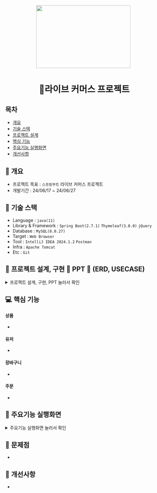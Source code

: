 <h1 align='center'> <img src='https://cdn-icons-png.flaticon.com/512/5208/5208370.png' style='width: 300px; height: 200px;'>&nbsp;</h1>
<h1  align='center'>👕라이브 커머스 프로젝트</h1>



## 목차
- [개요]()
- [기술 스택]()
- [프로젝트 설계]()
- [핵심 기능]()
- [주요기능 실행화면]()
- [개선사항]()
  


## 🚩 개요
- 프로젝트 목표 : `스프링부트` 라이브 커머스 프로젝트
- 개발기간 : 24/06/17 ~ 24/06/27



## 🔧 기술 스택
- Language : `java(11)`
- Library & Framework : `Spring Boot(2.7.1)` `Thymeleaf(3.0.0)` `jQuery`
- Database : `MySQL(8.0.27)`
- Target : `Web Browser`
- Tool : `IntelliJ IDEA 2024.1.2` `Postman`
- Infra : `Apache Tomcat`
- Etc : `Git`

## 👾 프로젝트 설계, 구현 📂 PPT 📂 (ERD, USECASE)

<details><summary>프로젝트 설계, 구현, PPT 눌러서 확인</summary>   
<div align="center">   

</div>            
</details>

## 💻 핵심 기능



#### 상품
- 

#### 유저
- 

#### 장바구니
- 

#### 주문
- 

## 🎇 주요기능 실행화면

<details>
<summary>주요기능 실행화면 눌러서 확인</summary>


</details>

## 🚩 문제점
- 


## 🌄 개선사항
- 
 
